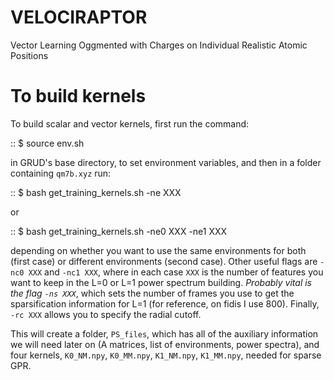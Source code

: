 # VELOCIRAPTOR
Vector Learning Oggmented with Charges on Individual Realistic Atomic Positions

# To build kernels

To build scalar and vector kernels, first run the command:

::
  $ source env.sh
  
in GRUD's base directory, to set environment variables, and then in a folder containing `qm7b.xyz` run:

::
  $ bash get_training_kernels.sh -ne XXX
  
or

::
  $ bash get_training_kernels.sh -ne0 XXX -ne1 XXX

depending on whether you want to use the same environments for both (first case) or different environments (second case). Other useful flags are `-nc0 XXX` and `-nc1 XXX`, where in each case `XXX` is the number of features you want to keep in the L=0 or L=1 power spectrum building. *Probably vital is the flag `-ns XXX`*, which sets the number of frames you use to get the sparsification information for L=1 (for reference, on fidis I use 800). Finally, `-rc XXX` allows you to specify the radial cutoff.

This will create a folder, `PS_files`, which has all of the auxiliary information we will need later on (A matrices, list of environments, power spectra), and four kernels, `K0_NM.npy`, `K0_MM.npy`, `K1_NM.npy`, `K1_MM.npy`, needed for sparse GPR.
